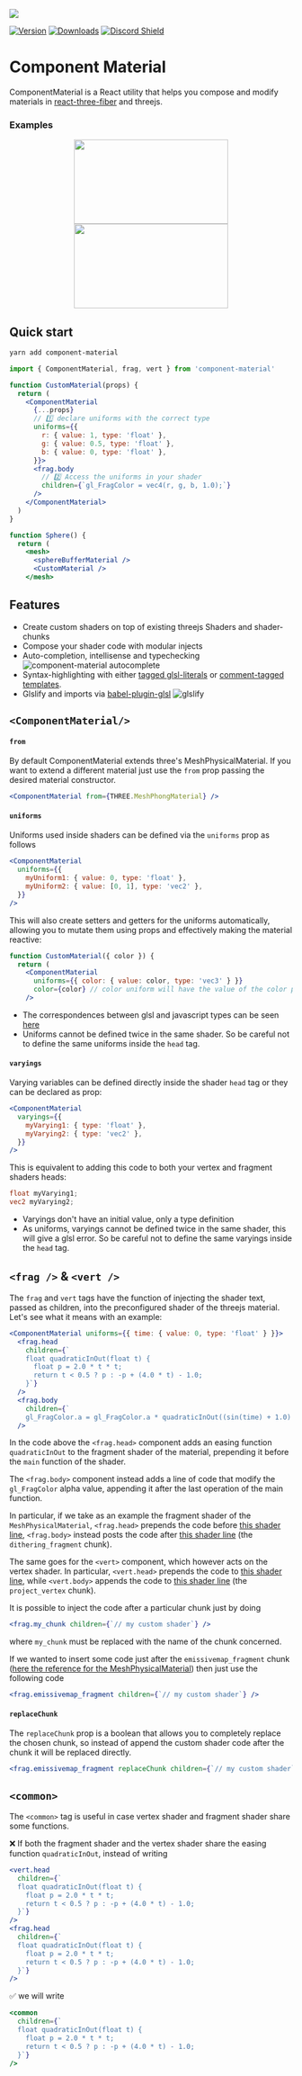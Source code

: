 ![](https://raw.githubusercontent.com/emmelleppi/component-material/master/logo.jpg)

[![Version](https://img.shields.io/npm/v/component-material?style=flat&colorA=000000&colorB=000000)](https://www.npmjs.com/package/component-material)
[![Downloads](https://img.shields.io/npm/dt/component-material.svg?style=flat&colorA=000000&colorB=000000)](https://www.npmjs.com/package/component-material)
[![Discord Shield](https://img.shields.io/discord/740090768164651008?style=flat&colorA=000000&colorB=000000&label=discord&logo=discord&logoColor=ffffff)](https://discord.gg/ZZjjNvJ)

# Component Material

ComponentMaterial is a React utility that helps you compose and modify materials in [react-three-fiber](https://github.com/pmndrs/react-three-fiber) and threejs.

### Examples

<p align="center">
  <a href="https://codesandbox.io/embed/component-material-distortion-example-p4cly?fontsize=14&hidenavigation=1&theme=dark"><img width="274" height="150" src="https://raw.githubusercontent.com/emmelleppi/component-material/master/readme/distortion.jpg" /></a>
  <a href="https://codesandbox.io/embed/component-material-voronoi-example-cuq2n?fontsize=14&hidenavigation=1&theme=dark"><img width="274"  height="150" src="https://raw.githubusercontent.com/emmelleppi/component-material/master/readme/voronoi.jpg" /></a>
</p>

## Quick start

```bash
yarn add component-material
```

```jsx
import { ComponentMaterial, frag, vert } from 'component-material'

function CustomMaterial(props) {
  return (
    <ComponentMaterial
      {...props}
      // 1️⃣ declare uniforms with the correct type
      uniforms={{
        r: { value: 1, type: 'float' },
        g: { value: 0.5, type: 'float' },
        b: { value: 0, type: 'float' },
      }}>
      <frag.body
        // 2️⃣ Access the uniforms in your shader
        children={`gl_FragColor = vec4(r, g, b, 1.0);`}
      />
    </ComponentMaterial>
  )
}

function Sphere() {
  return (
    <mesh>
      <sphereBufferMaterial />
      <CustomMaterial />
    </mesh>
```

## Features

- Create custom shaders on top of existing threejs Shaders and shader-chunks
- Compose your shader code with modular injects
- Auto-completion, intellisense and typechecking
  ![component-material autocomplete](https://raw.githubusercontent.com/emmelleppi/component-material/master/readme/autocomplete.jpg)
- Syntax-highlighting with either [tagged glsl-literals](https://marketplace.visualstudio.com/items?itemName=boyswan.glsl-literal) or [comment-tagged templates](https://marketplace.visualstudio.com/items?itemName=bierner.comment-tagged-templates).
- Glslify and imports via [babel-plugin-glsl](https://github.com/onnovisser/babel-plugin-glsl)
  ![glslify](https://raw.githubusercontent.com/pmndrs/component-material/master/readme/glslify.jpg)

## `<ComponentMaterial/>`

#### `from`

By default ComponentMaterial extends three's MeshPhysicalMaterial. If you want to extend a different material just use the `from` prop passing the desired material constructor.

```jsx
<ComponentMaterial from={THREE.MeshPhongMaterial} />
```

#### `uniforms`

Uniforms used inside shaders can be defined via the `uniforms` prop as follows

```jsx
<ComponentMaterial
  uniforms={{
    myUniform1: { value: 0, type: 'float' },
    myUniform2: { value: [0, 1], type: 'vec2' },
  }}
/>
```

This will also create setters and getters for the uniforms automatically, allowing you to mutate them using props and effectively making the material reactive:

```jsx
function CustomMaterial({ color }) {
  return (
    <ComponentMaterial
      uniforms={{ color: { value: color, type: 'vec3' } }}
      color={color} // color uniform will have the value of the color prop
    />
```

- The correspondences between glsl and javascript types can be seen [here](https://threejs.org/docs/#api/en/core/Uniform)
- Uniforms cannot be defined twice in the same shader. So be careful not to define the same uniforms inside the `head` tag.

#### `varyings`

Varying variables can be defined directly inside the shader `head` tag or they can be declared as prop:

```jsx
<ComponentMaterial
  varyings={{
    myVarying1: { type: 'float' },
    myVarying2: { type: 'vec2' },
  }}
/>
```

This is equivalent to adding this code to both your vertex and fragment shaders heads:

```glsl
float myVarying1;
vec2 myVarying2;
```

- Varyings don't have an initial value, only a type definition
- As uniforms, varyings cannot be defined twice in the same shader, this will give a glsl error. So be careful not to define the same varyings inside the `head` tag.

## `<frag />` & `<vert />`

The `frag` and `vert` tags have the function of injecting the shader text, passed as children, into the preconfigured shader of the threejs material. Let's see what it means with an example:

```jsx
<ComponentMaterial uniforms={{ time: { value: 0, type: 'float' } }}>
  <frag.head
    children={`
    float quadraticInOut(float t) {
      float p = 2.0 * t * t;
      return t < 0.5 ? p : -p + (4.0 * t) - 1.0;
    }`}
  />
  <frag.body
    children={`
    gl_FragColor.a = gl_FragColor.a * quadraticInOut((sin(time) + 1.0) / 2.0);`}
  />
```

In the code above the `<frag.head>` component adds an easing function `quadraticInOut` to the fragment shader of the material, prepending it before the `main` function of the shader.

The `<frag.body>` component instead adds a line of code that modify the `gl_FragColor` alpha value, appending it after the last operation of the main function.

In particular, if we take as an example the fragment shader of the `MeshPhysicalMaterial`, `<frag.head>` prepends the code before [this shader line](https://github.com/mrdoob/three.js/blob/dev/src/renderers/shaders/ShaderLib/meshphysical_frag.glsl.js#L2), `<frag.body>` instead posts the code after [this shader line](https://github.com/mrdoob/three.js/blob/dev/src/renderers/shaders/ShaderLib/meshphysical_frag.glsl.js#L124) (the `dithering_fragment` chunk).

The same goes for the `<vert>` component, which however acts on the vertex shader. In particular, `<vert.head>` prepends the code to [this shader line](https://github.com/mrdoob/three.js/blob/dev/src/renderers/shaders/ShaderLib/meshphysical_vert.glsl.js#L2), while `<vert.body>` appends the code to [this shader line](https://github.com/mrdoob/three.js/blob/dev/src/renderers/shaders/ShaderLib/meshphysical_vert.glsl.js#L60) (the `project_vertex` chunk).

It is possible to inject the code after a particular chunk just by doing

```jsx
<frag.my_chunk children={`// my custom shader`} />
```

where `my_chunk` must be replaced with the name of the chunk concerned.

If we wanted to insert some code just after the `emissivemap_fragment` chunk ([here the reference for the MeshPhysicalMaterial](https://github.com/mrdoob/three.js/blob/dev/src/renderers/shaders/ShaderLib/meshphysical_frag.glsl.js#L99)) then just use the following code

```jsx
<frag.emissivemap_fragment children={`// my custom shader`} />
```

#### `replaceChunk`

The `replaceChunk` prop is a boolean that allows you to completely replace the chosen chunk, so instead of append the custom shader code after the chunk it will be replaced directly.

```jsx
<frag.emissivemap_fragment replaceChunk children={`// my custom shader`} />
```

## `<common>`

The `<common>` tag is useful in case vertex shader and fragment shader share some functions.

❌ If both the fragment shader and the vertex shader share the easing function `quadraticInOut`, instead of writing

```jsx
<vert.head
  children={`
  float quadraticInOut(float t) {
    float p = 2.0 * t * t;
    return t < 0.5 ? p : -p + (4.0 * t) - 1.0;
  }`}
/>
<frag.head
  children={`
  float quadraticInOut(float t) {
    float p = 2.0 * t * t;
    return t < 0.5 ? p : -p + (4.0 * t) - 1.0;
  }`}
/>
```

✅ we will write

```jsx
<common
  children={`
  float quadraticInOut(float t) {
    float p = 2.0 * t * t;
    return t < 0.5 ? p : -p + (4.0 * t) - 1.0;
  }`}
/>
```
